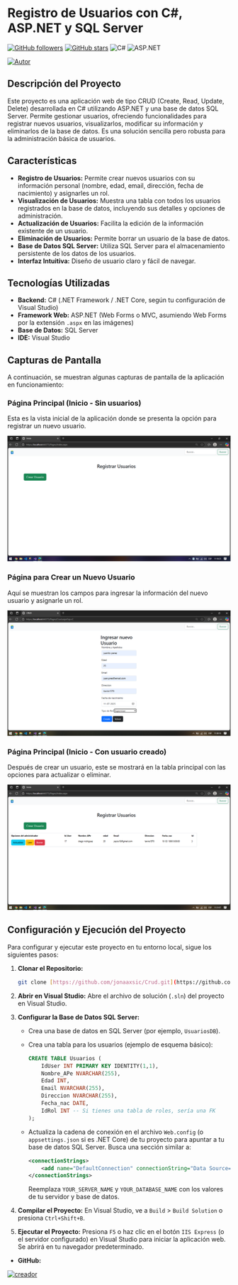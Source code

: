 # Registro  de Usuarios con C#, ASP.NET y SQL Server


[![GitHub followers](https://img.shields.io/github/followers/jonaaxsic?style=social)](https://github.com/jonaaxsic)
[![GitHub stars](https://img.shields.io/github/stars/jonaaxsic?style=social)](https://github.com/jonaaxsic)
![C#](https://img.shields.io/badge/C%23-239120?style=flat&logo=c-sharp&logoColor=white)
![ASP.NET](https://img.shields.io/badge/ASP.NET-512BD4?style=flat&logo=dotnet&logoColor=white)

[![Autor](https://img.shields.io/badge/Autor-jonaaxsic-blue?style=flat-square&logo=github)](https://github.com/jonaaxsic)



## Descripción del Proyecto

Este proyecto es una aplicación web de tipo CRUD (Create, Read, Update, Delete) desarrollada en C# utilizando ASP.NET y una base de datos SQL Server. Permite gestionar usuarios, ofreciendo funcionalidades para registrar nuevos usuarios, visualizarlos, modificar su información y eliminarlos de la base de datos. Es una solución sencilla pero robusta para la administración básica de usuarios.

## Características

* **Registro de Usuarios:** Permite crear nuevos usuarios con su información personal (nombre, edad, email, dirección, fecha de nacimiento) y asignarles un rol.
* **Visualización de Usuarios:** Muestra una tabla con todos los usuarios registrados en la base de datos, incluyendo sus detalles y opciones de administración.
* **Actualización de Usuarios:** Facilita la edición de la información existente de un usuario.
* **Eliminación de Usuarios:** Permite borrar un usuario de la base de datos.
* **Base de Datos SQL Server:** Utiliza SQL Server para el almacenamiento persistente de los datos de los usuarios.
* **Interfaz Intuitiva:** Diseño de usuario claro y fácil de navegar.

## Tecnologías Utilizadas

* **Backend:** C# (.NET Framework / .NET Core, según tu configuración de Visual Studio)
* **Framework Web:** ASP.NET (Web Forms o MVC, asumiendo Web Forms por la extensión `.aspx` en las imágenes)
* **Base de Datos:** SQL Server
* **IDE:** Visual Studio

## Capturas de Pantalla

A continuación, se muestran algunas capturas de pantalla de la aplicación en funcionamiento:

### Página Principal (Inicio - Sin usuarios)

Esta es la vista inicial de la aplicación donde se presenta la opción para registrar un nuevo usuario.

![Página Principal Registrar Usuario](./images/registrarUsuario.png)

### Página para Crear un Nuevo Usuario

Aquí se muestran los campos para ingresar la información del nuevo usuario y asignarle un rol.

![Página Crear Usuario](./images/crearUsuario.png)

### Página Principal (Inicio - Con usuario creado)

Después de crear un usuario, este se mostrará en la tabla principal con las opciones para actualizar o eliminar.

![Página Principal con Usuario Creado](./images/usuarioCreado.png)

## Configuración y Ejecución del Proyecto

Para configurar y ejecutar este proyecto en tu entorno local, sigue los siguientes pasos:

1.  **Clonar el Repositorio:**
    ```bash
    git clone [https://github.com/jonaaxsic/Crud.git](https://github.com/jonaaxsic/Crud.git)
    ```

2.  **Abrir en Visual Studio:**
    Abre el archivo de solución (`.sln`) del proyecto en Visual Studio.

3.  **Configurar la Base de Datos SQL Server:**
    * Crea una base de datos en SQL Server (por ejemplo, `UsuariosDB`).
    * Crea una tabla para los usuarios (ejemplo de esquema básico):

        ```sql
        CREATE TABLE Usuarios (
            IdUser INT PRIMARY KEY IDENTITY(1,1),
            Nombre_APe NVARCHAR(255),
            Edad INT,
            Email NVARCHAR(255),
            Direccion NVARCHAR(255),
            Fecha_nac DATE,
            IdRol INT -- Si tienes una tabla de roles, sería una FK
        );
        ```
    * Actualiza la cadena de conexión en el archivo `Web.config` (o `appsettings.json` si es .NET Core) de tu proyecto para apuntar a tu base de datos SQL Server. Busca una sección similar a:

        ```xml
        <connectionStrings>
            <add name="DefaultConnection" connectionString="Data Source=YOUR_SERVER_NAME;Initial Catalog=YOUR_DATABASE_NAME;Integrated Security=True" providerName="System.Data.SqlClient" />
        </connectionStrings>
        ```
        Reemplaza `YOUR_SERVER_NAME` y `YOUR_DATABASE_NAME` con los valores de tu servidor y base de datos.

4.  **Compilar el Proyecto:**
    En Visual Studio, ve a `Build` > `Build Solution` o presiona `Ctrl+Shift+B`.

5.  **Ejecutar el Proyecto:**
    Presiona `F5` o haz clic en el botón `IIS Express` (o el servidor configurado) en Visual Studio para iniciar la aplicación web. Se abrirá en tu navegador predeterminado.



* **GitHub:** 

[![creador](https://img.shields.io/badge/Autor-jonaaxsic-blue?style=flat-square&logo=github)](https://github.com/jonaaxsic)

